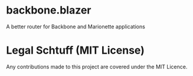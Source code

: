 # backbone.blazer
A better router for Backbone and Marionette applications

# Legal Schtuff (MIT License)
Any contributions made to this project are covered under the MIT Licence.
